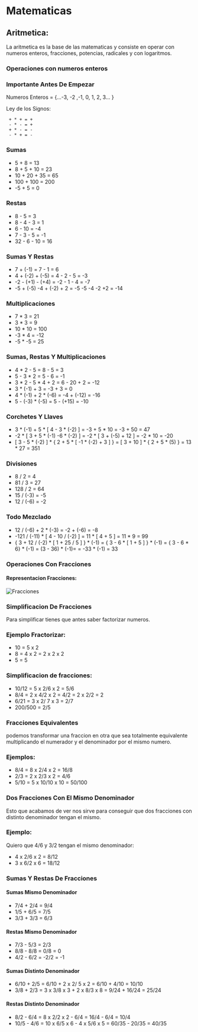 # Matematicas

## Aritmetica:

La aritmetica es la base de las matematicas y consiste en operar con numeros enteros, fracciones, potencias, radicales y con logaritmos.

### Operaciones con numeros enteros

### Importante Antes De Empezar

Numeros Enteros = {...-3, -2 ,-1, 0, 1, 2, 3... }

Ley de los Signos:

	 + * + = +
	 - * - = +
	 + * - = -
	 - * + = -

### Sumas

- 5 + 8 = 13
- 8 + 5 + 10 = 23
- 10 + 20 + 35 = 65
- 100 + 100 = 200
- -5 + 5 = 0

### Restas

- 8 - 5 = 3
- 8 - 4 - 3 = 1
- 6 - 10 = -4
- 7 - 3 - 5 = -1
- 32 - 6 - 10 = 16

### Sumas Y Restas

- 7 + (-1) = 7 - 1 = 6
- 4 + (-2) + (-5) = 4 - 2 - 5 = -3
- -2 - (+1) - (+4) = -2 - 1 - 4 = -7
- -5 + (-5) -4 + (-2) + 2 = -5 -5 -4 -2 +2 = -14

### Multiplicaciones

- 7 * 3 = 21
- 3 * 3 = 9
- 10 * 10 = 100
- -3 * 4 = -12
- -5 * -5 = 25

### Sumas, Restas Y Multiplicaciones

- 4 * 2 - 5 = 8 - 5 = 3
- 5 - 3 * 2 = 5 - 6 = -1
- 3 * 2 - 5 * 4 + 2 = 6 - 20 + 2 = -12
- 3 * (-1) + 3 = -3 + 3 = 0
- 4 * (-1) + 2 * (-6) = -4 + (-12) = -16
- 5 - (-3) * (-5) = 5 - (+15) = -10

### Corchetes Y Llaves 

- 3 * (-1) + 5 * [ 4 - 3 * (-2) ] = -3 + 5 * 10 = -3 + 50 = 47
- -2 * [ 3 + 5 * (-1) -6 * (-2) ] = -2 * [ 3 + (-5) + 12 ] = -2 * 10 = -20
- [ 3 - 5 * (-2) ] * { 2 + 5 * [ -1 * (-2) + 3 ] } = [ 3 + 10 ] * { 2 + 5 * (5) } = 13 * 27 = 351

### Divisiones

- 8 / 2 = 4
- 81 / 3 = 27
- 128 / 2 = 64
- 15 / (-3) = -5
- 12 / (-6) = -2

### Todo Mezclado 

- 12 / (-6) + 2 * (-3) = -2 + (-6) = -8
- -121 / (-11) * [ 4 - 10 / (-2) ] = 11 * [ 4 + 5 ] = 11 * 9 = 99
- { 3 + 12 / (-2) * [ 1 + 25 / 5 ] } * (-1) = { 3 - 6 * [ 1 + 5 ] } * (-1) = { 3 - 6 * 6} * (-1) = (3 - 36) * (-1)= = -33 * (-1) = 33

### Operaciones Con Fracciones

#### Representacion Fracciones:


![Fracciones](https://tablademultiplicar.b-cdn.net/wp-content/uploads/2020/04/fracciones.png)

### Simplificacion De Fracciones

Para simplificar tienes que antes saber factorizar numeros.

### Ejemplo Fractorizar:

- 10 = 5 x 2
- 8 = 4 x 2 = 2 x 2 x 2
- 5 = 5

### Simplificacion de fracciones:

- 10/12 = 5 x 2/6 x 2 = 5/6
- 8/4 = 2 x 4/2 x 2 = 4/2 = 2 x 2/2 = 2
- 6/21 = 3 x 2/ 7 x 3 = 2/7
- 200/500 = 2/5

### Fracciones Equivalentes

podemos transformar una fraccion en otra que sea totalmente equivalente multiplicando el numerador y el denominador por el mismo numero.

### Ejemplos:

- 8/4 = 8 x 2/4 x 2 = 16/8
- 2/3 = 2 x 2/3 x 2 = 4/6
- 5/10 = 5 x 10/10 x 10 = 50/100

### Dos Fracciones Con El Mismo Denominador

Esto que acabamos de ver nos sirve para conseguir que dos fracciones con distinto denominador tengan el mismo.

### Ejemplo:

Quiero que 4/6 y 3/2 tengan el mismo denominador:

- 4 x 2/6 x 2 = 8/12
- 3 x 6/2 x 6 = 18/12

### Sumas Y Restas De Fracciones

#### Sumas Mismo Denominador

- 7/4 + 2/4 = 9/4
- 1/5 + 6/5 = 7/5
- 3/3 + 3/3 = 6/3

#### Restas Mismo Denominador

- 7/3 - 5/3 = 2/3
- 8/8 - 8/8 = 0/8 = 0
- 4/2 - 6/2 = -2/2 = -1

#### Sumas Distinto Denominador

- 6/10 + 2/5 = 6/10 + 2 x 2/ 5 x 2 = 6/10 + 4/10 = 10/10
- 3/8 + 2/3 = 3 x 3/8 x 3 + 2 x 8/3 x 8 = 9/24 + 16/24 = 25/24

#### Restas Distinto Denominador

- 8/2 - 6/4 = 8 x 2/2 x 2 - 6/4 = 16/4 - 6/4 = 10/4
- 10/5 - 4/6 = 10 x 6/5 x 6 - 4 x 5/6 x 5 = 60/35 - 20/35 = 40/35
